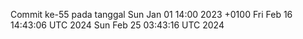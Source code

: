 Commit ke-55 pada tanggal Sun Jan 01 14:00 2023 +0100
Fri Feb 16 14:43:06 UTC 2024
Sun Feb 25 03:43:16 UTC 2024
